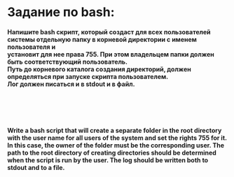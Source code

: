 <h1>Задание по bash:</h1>
<h4>Напишите bash скрипт, который создаст для всех пользователей <br>
 системы отдельную папку в корневой директории с именем пользователя и <br>
  установит для нее права 755. При этом владельцем папки должен быть соответствующий пользователь.<br>
   Путь до корневого каталога создания директорий, должен определяться при запуске скрипта пользователем.<br>
        Лог должен писаться и в stdout и в файл.</h4><br><br><br>
        
        
        
        
       
<h4> Write a bash script that will create a separate folder in the root directory with the user name for all users of the system and set the rights 755 for it. In this case, the owner of the folder must be the corresponding user. The path to the root directory of creating directories should be determined when the script is run by the user. The log should be written both to stdout and to a file.</h4>
        
        
        
